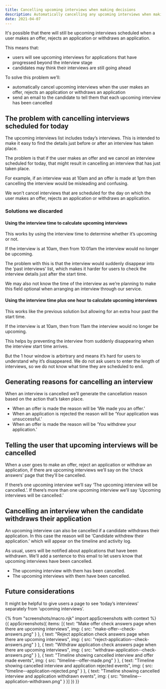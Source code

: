 ```yaml
---
title: Cancelling upcoming interviews when making decisions
description: Automatically cancelling any upcoming interviews when making an offer, rejecting an application or withdrawing an application
date: 2021-04-07
---
```


It's possible that there will still be upcoming interviews scheduled when a user makes an offer, rejects an application or withdraws an application.

This means that:

- users will see upcoming interviews for applications that have progressed beyond the interview stage
- candidates may think their interviews are still going ahead

To solve this problem we’ll:

- automatically cancel upcoming interviews when the user makes an offer, rejects an application or withdraws an application
- send an email to the candidate to tell them that each upcoming interview has been cancelled

## The problem with cancelling interviews scheduled for today

The upcoming interviews list includes today’s interviews. This is intended to make it easy to find the details just before or after an interview has taken place.

The problem is that if the user makes an offer and we cancel an interview scheduled for today, that might result in cancelling an interview that has just taken place.

For example, if an interview was at 10am and an offer is made at 1pm then cancelling the interview would be misleading and confusing.

We won’t cancel interviews that are scheduled for the day on which the user makes an offer, rejects an application or withdraws an application.

### Solutions we discarded

#### Using the interview time to calculate upcoming interviews

This works by using the interview time to determine whether it’s upcoming or not.

If the interview is at 10am, then from 10:01am the interview would no longer be upcoming.

The problem with this is that the interview would suddenly disappear into the ‘past interviews’ list, which makes it harder for users to check the interview details just after the start time.

We may also not know the time of the interview as we’re planning to make this field optional when arranging an interview through our service.

#### Using the interview time plus one hour to calculate upcoming interviews

This works like the previous solution but allowing for an extra hour past the start time.

If the interview is at 10am, then from 11am the interview would no longer be upcoming.

This helps by preventing the interview from suddenly disappearing when the interview start time arrives.

But the 1 hour window is arbirtrary and means it’s hard for users to understand why it’s disappeared. We do not ask users to enter the length of interviews, so we do not know what time they are scheduled to end.

## Generating reasons for cancelling an interview

When an interview is cancelled we’ll generate the cancellation reason based on the action that’s taken place.

- When an offer is made the reason will be ‘We made you an offer.’
- When an application is rejected the reason will be ‘Your application was unsuccessful.’
- When an offer is made the reason will be ‘You withdrew your application.’

## Telling the user that upcoming interviews will be cancelled

When a user goes to make an offer, reject an application or withdraw an application, if there are upcoming interviews we’ll say on the ‘check answers’ page that they’ll be cancelled.

If there’s one upcoming interview we’ll say ‘The upcoming interview will be cancelled.’. If there’s more than one upcoming interview we’ll say ‘Upcoming interviews will be cancelled.’

## Cancelling an interview when the candidate withdraws their application

An upcoming interview can also be cancelled if a candidate withdraws their application. In this case the reason will be ‘Candidate withdrew their application.’ which will appear on the timeline and activity log.

As usual, users will be notified about applications that have been withdrawn. We'll add a sentence to this email to let users know that upcoming interviews have been cancelled.

- The upcoming interview with them has been cancelled.
- The upcoming interviews with them have been cancelled.

## Future considerations

It might be helpful to give users a page to see ‘today’s interviews’ separately from ‘upcoming interviews’.

{% from "screenshots/macro.njk" import appScreenshots with context %}
{{ appScreenshots({
  items: [{
    text: "Make offer check answers page when there are upcoming interviews",
    img: {
      src: "make-offer--check-answers.png"
    }
  }, {
    text: "Reject application check answers page when there are upcoming interviews",
    img: {
      src: "reject-application--check-answers.png"
    }
  }, {
    text: "Withdraw application check answers page when there are upcoming interviews",
    img: {
      src: "withdraw-application--check-answers.png"
    }
  }, {
    text: "Timeline showing cancelled interview and offer made events",
    img: {
      src: "timeline--offer-made.png"
    }
  }, {
    text: "Timeline showing cancelled interview and application rejected events",
    img: {
      src: "timeline--application-rejected.png"
    }
  }, {
    text: "Timeline showing cancelled interview and application withdrawn events",
    img: {
      src: "timeline--application-withdrawn.png"
    }
  }]
}) }}
